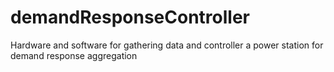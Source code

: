 # demandResponseController

Hardware and software for gathering data and controller a power station for demand response aggregation